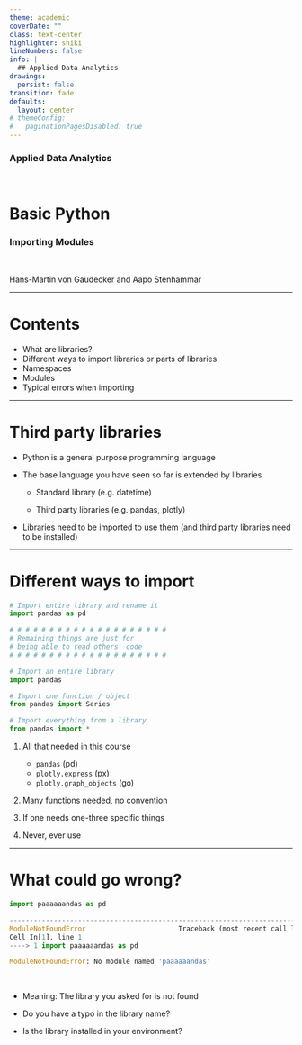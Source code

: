 ```yaml
---
theme: academic
coverDate: ""
class: text-center
highlighter: shiki
lineNumbers: false
info: |
  ## Applied Data Analytics
drawings:
  persist: false
transition: fade
defaults:
  layout: center
# themeConfig:
#   paginationPagesDisabled: true
---
```


### Applied Data Analytics

<br/>

# Basic Python

### Importing Modules

<br/>


Hans-Martin von Gaudecker and Aapo Stenhammar

---

# Contents

- What are libraries?
- Different ways to import libraries or parts of libraries
- Namespaces
- Modules
- Typical errors when importing


---

# Third party libraries

- Python is a general purpose programming language

- The base language you have seen so far is extended by libraries

  - Standard library (e.g. datetime)

  - Third party libraries (e.g. pandas, plotly)

- Libraries need to be imported to use them (and third party libraries need to be
  installed)



---

# Different ways to import

<div class="grid grid-cols-2 gap-4">
<div class="col-span-1">

```python
# Import entire library and rename it
import pandas as pd

# # # # # # # # # # # # # # # # # # # #
# Remaining things are just for
# being able to read others' code
# # # # # # # # # # # # # # # # # # # #

# Import an entire library
import pandas

# Import one function / object
from pandas import Series

# Import everything from a library
from pandas import *
```

</div>
<div class="col-span-1">

1. All that needed in this course

   - `pandas` (pd)
   - `plotly.express` (px)
   - `plotly.graph_objects` (go)

1. Many functions needed, no convention

1. If one needs one-three specific things

1. Never, ever use

</div>
</div>


---

# What could go wrong?

```python
import paaaaaandas as pd

---------------------------------------------------------------------------
ModuleNotFoundError                       Traceback (most recent call last)
Cell In[1], line 1
----> 1 import paaaaaandas as pd

ModuleNotFoundError: No module named 'paaaaaandas'
```

<br/>

- Meaning: The library you asked for is not found

- Do you have a typo in the library name?

- Is the library installed in your environment?

<br/>
<br/>
<br/>
